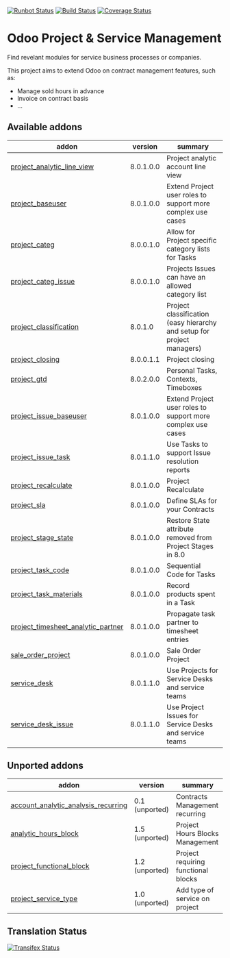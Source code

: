 [![Runbot Status](https://runbot.odoo-community.org/runbot/badge/flat/140/8.0.svg)](https://runbot.odoo-community.org/runbot/repo/github-com-oca-project-140)
[![Build Status](https://travis-ci.org/OCA/project.svg?branch=8.0)](https://travis-ci.org/OCA/project)
[![Coverage Status](https://coveralls.io/repos/OCA/project/badge.svg?branch=8.0)](https://coveralls.io/r/OCA/project?branch=8.0)

Odoo Project & Service Management
=================================

Find revelant modules for service business processes or companies.

This project aims to extend Odoo on contract management features, such as:

  * Manage sold hours in advance
  * Invoice on contract basis
  * ...

[//]: # (addons)
Available addons
----------------
addon | version | summary
--- | --- | ---
[project_analytic_line_view](project_analytic_line_view/) | 8.0.1.0.0 | Project analytic account line view
[project_baseuser](project_baseuser/) | 8.0.1.0.0 | Extend Project user roles to support more complex use cases
[project_categ](project_categ/) | 8.0.0.1.0 | Allow for Project specific category lists for Tasks
[project_categ_issue](project_categ_issue/) | 8.0.0.1.0 | Projects Issues can have an allowed category list
[project_classification](project_classification/) | 8.0.1.0 | Project classification (easy hierarchy and setup for project managers)
[project_closing](project_closing/) | 8.0.0.1.1 | Project closing
[project_gtd](project_gtd/) | 8.0.2.0.0 | Personal Tasks, Contexts, Timeboxes
[project_issue_baseuser](project_issue_baseuser/) | 8.0.1.0.0 | Extend Project user roles to support more complex use cases
[project_issue_task](project_issue_task/) | 8.0.1.1.0 | Use Tasks to support Issue resolution reports
[project_recalculate](project_recalculate/) | 8.0.1.0.0 | Project Recalculate
[project_sla](project_sla/) | 8.0.1.0.0 | Define SLAs for your Contracts
[project_stage_state](project_stage_state/) | 8.0.1.0.0 | Restore State attribute removed from Project Stages in 8.0
[project_task_code](project_task_code/) | 8.0.1.0.0 | Sequential Code for Tasks
[project_task_materials](project_task_materials/) | 8.0.1.0.0 | Record products spent in a Task
[project_timesheet_analytic_partner](project_timesheet_analytic_partner/) | 8.0.1.0.0 | Propagate task partner to timesheet entries
[sale_order_project](sale_order_project/) | 8.0.1.0.0 | Sale Order Project
[service_desk](service_desk/) | 8.0.1.1.0 | Use Projects for Service Desks and service teams
[service_desk_issue](service_desk_issue/) | 8.0.1.1.0 | Use Project Issues for Service Desks and service teams

Unported addons
---------------
addon | version | summary
--- | --- | ---
[account_analytic_analysis_recurring](__unported__/account_analytic_analysis_recurring/) | 0.1 (unported) | Contracts Management recurring
[analytic_hours_block](__unported__/analytic_hours_block/) | 1.5 (unported) | Project Hours Blocks Management
[project_functional_block](__unported__/project_functional_block/) | 1.2 (unported) | Project requiring functional blocks
[project_service_type](__unported__/project_service_type/) | 1.0 (unported) | Add type of service on project

[//]: # (end addons)

Translation Status
------------------
[![Transifex Status](https://www.transifex.com/projects/p/OCA-project-8-0/chart/image_png)](https://www.transifex.com/projects/p/OCA-project-8-0)

